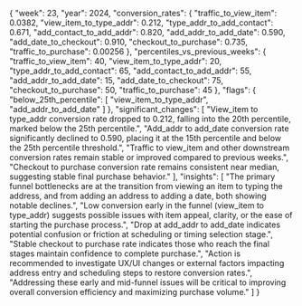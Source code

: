 {
  "week": 23,
  "year": 2024,
  "conversion_rates": {
    "traffic_to_view_item": 0.0382,
    "view_item_to_type_addr": 0.212,
    "type_addr_to_add_contact": 0.671,
    "add_contact_to_add_addr": 0.820,
    "add_addr_to_add_date": 0.590,
    "add_date_to_checkout": 0.910,
    "checkout_to_purchase": 0.735,
    "traffic_to_purchase": 0.00256
  },
  "percentiles_vs_previous_weeks": {
    "traffic_to_view_item": 40,
    "view_item_to_type_addr": 20,
    "type_addr_to_add_contact": 65,
    "add_contact_to_add_addr": 55,
    "add_addr_to_add_date": 15,
    "add_date_to_checkout": 75,
    "checkout_to_purchase": 50,
    "traffic_to_purchase": 45
  },
  "flags": {
    "below_25th_percentile": [
      "view_item_to_type_addr",
      "add_addr_to_add_date"
    ]
  },
  "significant_changes": [
    "View_item to type_addr conversion rate dropped to 0.212, falling into the 20th percentile, marked below the 25th percentile.",
    "Add_addr to add_date conversion rate significantly declined to 0.590, placing it at the 15th percentile and below the 25th percentile threshold.",
    "Traffic to view_item and other downstream conversion rates remain stable or improved compared to previous weeks.",
    "Checkout to purchase conversion rate remains consistent near median, suggesting stable final purchase behavior."
  ],
  "insights": [
    "The primary funnel bottlenecks are at the transition from viewing an item to typing the address, and from adding an address to adding a date, both showing notable declines.",
    "Low conversion early in the funnel (view_item to type_addr) suggests possible issues with item appeal, clarity, or the ease of starting the purchase process.",
    "Drop at add_addr to add_date indicates potential confusion or friction at scheduling or timing selection stage.",
    "Stable checkout to purchase rate indicates those who reach the final stages maintain confidence to complete purchase.",
    "Action is recommended to investigate UX/UI changes or external factors impacting address entry and scheduling steps to restore conversion rates.",
    "Addressing these early and mid-funnel issues will be critical to improving overall conversion efficiency and maximizing purchase volume."
  ]
}